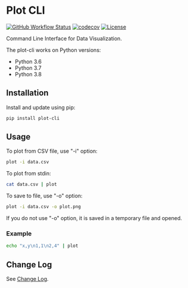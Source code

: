 # Plot CLI

[![GitHub Workflow Status][actions-status]][actions] [![codecov][codecov-status]][codecov] [![License][license]][license-file]

Command Line Interface for Data Visualization.

The plot-cli works on Python versions:

- Python 3.6
- Python 3.7
- Python 3.8

## Installation

Install and update using pip:

```sh
pip install plot-cli
```

## Usage

To plot from CSV file, use "-i" option:

```sh
plot -i data.csv
```

To plot from stdin:

```sh
cat data.csv | plot
```

To save to file, use "-o" option:

```sh
plot -i data.csv -o plot.png
```

If you do not use "-o" option, it is saved in a temporary file and opened.

### Example

```sh
echo "x,y\n1,1\n2,4" | plot
```

## Change Log

See [Change Log](CHANGELOG.md).

[actions]: https://github.com/xkumiyu/plot-cli/actions
[actions-status]: https://img.shields.io/github/workflow/status/xkumiyu/plot-cli/Python%20package
[codecov]: https://codecov.io/gh/xkumiyu/plot-cli
[codecov-status]: https://img.shields.io/codecov/c/github/xkumiyu/plot-cli
[license]: https://img.shields.io/github/license/xkumiyu/plot-cli
[license-file]: https://github.com/xkumiyu/plot-cli/blob/master/LICENSE
